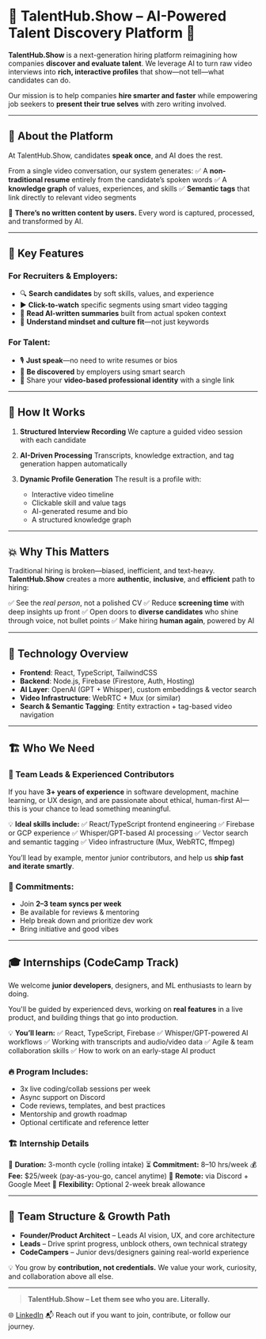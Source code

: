 # 🌟 TalentHub.Show – AI-Powered Talent Discovery Platform 🚀

**TalentHub.Show** is a next-generation hiring platform reimagining how companies **discover and evaluate talent**. We leverage AI to turn raw video interviews into **rich, interactive profiles** that show—not tell—what candidates can do.

Our mission is to help companies **hire smarter and faster** while empowering job seekers to **present their true selves** with zero writing involved.

---

## 🎯 About the Platform

At TalentHub.Show, candidates **speak once**, and AI does the rest.

From a single video conversation, our system generates:
✅ A **non-traditional resume** entirely from the candidate’s spoken words
✅ A **knowledge graph** of values, experiences, and skills
✅ **Semantic tags** that link directly to relevant video segments

🧠 **There’s no written content by users.** Every word is captured, processed, and transformed by AI.

---

## 🎥 Key Features

### For Recruiters & Employers:

* 🔍 **Search candidates** by soft skills, values, and experience
* ▶️ **Click-to-watch** specific segments using smart video tagging
* 📄 **Read AI-written summaries** built from actual spoken context
* 🤝 **Understand mindset and culture fit**—not just keywords

### For Talent:

* 🎙️ **Just speak**—no need to write resumes or bios
* 🌟 **Be discovered** by employers using smart search
* 🔗 Share your **video-based professional identity** with a single link

---

## 🔧 How It Works

1. **Structured Interview Recording**
   We capture a guided video session with each candidate
2. **AI-Driven Processing**
   Transcripts, knowledge extraction, and tag generation happen automatically
3. **Dynamic Profile Generation**
   The result is a profile with:

   * Interactive video timeline
   * Clickable skill and value tags
   * AI-generated resume and bio
   * A structured knowledge graph

---

## 💥 Why This Matters

Traditional hiring is broken—biased, inefficient, and text-heavy.
**TalentHub.Show** creates a more **authentic**, **inclusive**, and **efficient** path to hiring:

✅ See the *real person*, not a polished CV
✅ Reduce **screening time** with deep insights up front
✅ Open doors to **diverse candidates** who shine through voice, not bullet points
✅ Make hiring **human again**, powered by AI

---

## 🧪 Technology Overview

* **Frontend**: React, TypeScript, TailwindCSS
* **Backend**: Node.js, Firebase (Firestore, Auth, Hosting)
* **AI Layer**: OpenAI (GPT + Whisper), custom embeddings & vector search
* **Video Infrastructure**: WebRTC + Mux (or similar)
* **Search & Semantic Tagging**: Entity extraction + tag-based video navigation

---

## 🏗 Who We Need

### 🚀 Team Leads & Experienced Contributors

If you have **3+ years of experience** in software development, machine learning, or UX design, and are passionate about ethical, human-first AI—this is your chance to lead something meaningful.

💡 **Ideal skills include:**
✅ React/TypeScript frontend engineering
✅ Firebase or GCP experience
✅ Whisper/GPT-based AI processing
✅ Vector search and semantic tagging
✅ Video infrastructure (Mux, WebRTC, ffmpeg)

You’ll lead by example, mentor junior contributors, and help us **ship fast and iterate smartly**.

### 📌 Commitments:

* Join **2–3 team syncs per week**
* Be available for reviews & mentoring
* Help break down and prioritize dev work
* Bring initiative and good vibes

---

## 🎓 Internships (CodeCamp Track)

We welcome **junior developers**, designers, and ML enthusiasts to learn by doing.

You'll be guided by experienced devs, working on **real features** in a live product, and building things that go into production.

💡 **You’ll learn:**
✅ React, TypeScript, Firebase
✅ Whisper/GPT-powered AI workflows
✅ Working with transcripts and audio/video data
✅ Agile & team collaboration skills
✅ How to work on an early-stage AI product

### 🔥 Program Includes:

* 3x live coding/collab sessions per week
* Async support on Discord
* Code reviews, templates, and best practices
* Mentorship and growth roadmap
* Optional certificate and reference letter

### 🏗️ Internship Details

📅 **Duration:** 3-month cycle (rolling intake)
⏳ **Commitment:** 8–10 hrs/week
💰 **Fee:** \$25/week (pay-as-you-go, cancel anytime)
📍 **Remote:** via Discord + Google Meet
🎯 **Flexibility:** Optional 2-week break allowance

---

## 🌱 Team Structure & Growth Path

* **Founder/Product Architect** – Leads AI vision, UX, and core architecture
* **Leads** – Drive sprint progress, unblock others, own technical strategy
* **CodeCampers** – Junior devs/designers gaining real-world experience

💡 You grow by **contribution, not credentials.**
We value your work, curiosity, and collaboration above all else.

---

> **TalentHub.Show – Let them see who you are. Literally.**

🌐 [LinkedIn](https://www.linkedin.com/company/talent-hub-show)
📬 Reach out if you want to join, contribute, or follow our journey.
